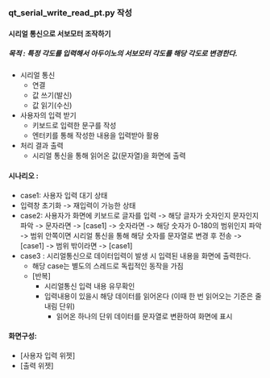 ### qt_serial_write_read_pt.py 작성
#### 시리얼 통신으로 서보모터 조작하기
##### 목적 : 특정 각도를 입력해서 아두이노의 서보모터 각도를 해당 각도로 변경한다.
- 시리얼 통신
  - 연결
  - 값 쓰기(발신)
  - 값 읽기(수신) 
- 사용자의 입력 받기
  - 키보드로 입력한 문구를 작성
  - 엔터키를 통해 작성한 내용을 입력받아 활용
- 처리 결과 출력
  - 시리얼 통신을 통해 읽어온 값(문자열)을 화면에 출력


#### 시나리오 : 
- case1: 사용자 입력 대기 상태
 - 입력창 초기화 -> 재입력이 가능한 상태
- case2: 사용자가 화면에 키보드로 글자를 입력 -> 해당 글자가 숫자인지 문자인지 파악
  -> 문자라면 -> [case1]
  -> 숫자라면 -> 해당 숫자가 0-180의 범위인지 파악
    -> 범위 안쪽이면 시리얼 통신을 통해 해당 숫자를 문자열로 변경 후 전송 -> [case1]
    -> 범위 밖이라면 -> [case1]
- case3 : 시리얼통신으로 데이터입력이 발생 시 입력된 내용을 화면에 출력한다.
  - 해당 case는 별도의 스레드로 독립적인 동작을 가짐
  - [반복]
    - 시리얼통신 입력 내용 유무확인
    - 입력내용이 있을시 해당 데이터를 읽어온다 (이때 한 번 읽어오는 기준은 줄내림 단위)
    	- 읽어온 하나의 단위 데이터를 문자열로 변환하여 화면에 표시

#### 화면구성:
- [사용자 입력 위젯]
- [출력 위젯]